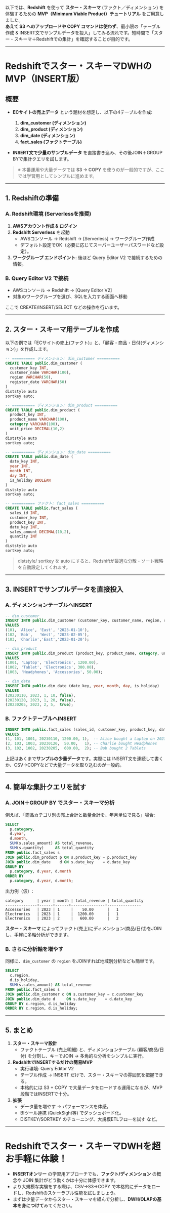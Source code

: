 以下では、**Redshift** を使って **スター・スキーマ** (ファクト／ディメンション) を体験するための **MVP（Minimum Viable Product）チュートリアル** をご用意しました。  
**あえて S3 へのアップロードや COPY コマンドは使わず**、最小限の「テーブル作成 & INSERT文でサンプルデータを投入」してみる流れです。短時間で「スター・スキーマ＋Redshiftでの集計」を確認することが目的です。

---

# Redshiftでスター・スキーマDWHのMVP（INSERT版）

## 概要

- **ECサイトの売上データ** という題材を想定し、以下の4テーブルを作成:  
  1. **dim_customer (ディメンション)**  
  2. **dim_product (ディメンション)**  
  3. **dim_date (ディメンション)**  
  4. **fact_sales (ファクトテーブル)**  

- **INSERT文で少量のサンプルデータ** を直接書き込み、その後JOIN＋GROUP BYで集計クエリを試します。

> ※ 本番運用や大量データでは **S3 → COPY** を使うのが一般的ですが、ここでは学習用としてシンプルに進めます。

---

## 1. Redshiftの準備

### A. Redshift環境 (Serverlessを推奨)

1. **AWSアカウント作成 & ログイン**  
2. **Redshift Serverless** を起動  
   - AWSコンソール → Redshift → [Serverless] → ワークグループ作成  
   - デフォルト設定でOK（必要に応じてスーパーユーザーパスワードなど設定）。  
3. **ワークグループ エンドポイント**: 後ほど Query Editor V2 で接続するための情報。

### B. Query Editor V2 で接続

- AWSコンソール → Redshift → [Query Editor V2]  
- 対象のワークグループを選び、SQLを入力する画面へ移動

ここで CREATE/INSERT/SELECT などの操作を行います。

---

## 2. スター・スキーマ用テーブルを作成

以下の例では「ECサイトの売上(ファクト)」と、「顧客・商品・日付(ディメンション)」を作成します。

```sql
-- ========== ディメンション: dim_customer ========== 
CREATE TABLE public.dim_customer (
  customer_key INT,
  customer_name VARCHAR(100),
  region VARCHAR(50),
  register_date VARCHAR(50)
)
diststyle auto
sortkey auto;

-- ========== ディメンション: dim_product ==========
CREATE TABLE public.dim_product (
  product_key INT,
  product_name VARCHAR(100),
  category VARCHAR(100),
  unit_price DECIMAL(10,2)
)
diststyle auto
sortkey auto;

-- ========== ディメンション: dim_date ==========
CREATE TABLE public.dim_date (
  date_key INT,
  year INT,
  month INT,
  day INT,
  is_holiday BOOLEAN
)
diststyle auto
sortkey auto;

-- ========== ファクト: fact_sales ==========
CREATE TABLE public.fact_sales (
  sales_id INT,
  customer_key INT,
  product_key INT,
  date_key INT,
  sales_amount DECIMAL(10,2),
  quantity INT
)
diststyle auto
sortkey auto;
```

> diststyle/ sortkey を auto にすると、Redshiftが最適な分散・ソート戦略を自動設定してくれます。

---

## 3. INSERTでサンプルデータを直接投入

### A. ディメンションテーブルへINSERT

```sql
-- dim_customer
INSERT INTO public.dim_customer (customer_key, customer_name, region, register_date)
VALUES
(101, 'Alice', 'East', '2023-01-10'),
(102, 'Bob',   'West', '2023-02-05'),
(103, 'Charlie','East','2023-01-20');

-- dim_product
INSERT INTO public.dim_product (product_key, product_name, category, unit_price)
VALUES
(1001, 'Laptop', 'Electronics', 1200.00),
(1002, 'Tablet', 'Electronics', 300.00),
(1003, 'Headphones', 'Accessories', 50.00);

-- dim_date
INSERT INTO public.dim_date (date_key, year, month, day, is_holiday)
VALUES
(20230110, 2023, 1, 10, false),
(20230120, 2023, 1, 20, false),
(20230205, 2023, 2, 5,  true);
```

### B. ファクトテーブルへINSERT

```sql
INSERT INTO public.fact_sales (sales_id, customer_key, product_key, date_key, sales_amount, quantity)
VALUES
(1, 101, 1001, 20230110, 1200.00, 1),  -- Alice bought a Laptop on 2023-01-10
(2, 103, 1003, 20230120,  50.00,   1), -- Charlie bought Headphones
(3, 102, 1002, 20230205,  600.00,  2); -- Bob bought 2 Tablets
```

上記はあくまで**サンプルの少量データ**です。実際には INSERT文を連続して書くか、CSV→COPYなどで大量データを取り込むのが一般的。

---

## 4. 簡単な集計クエリを試す

### A. JOIN＋GROUP BY でスター・スキーマ分析

例えば、「商品カテゴリ別の売上合計と数量合計を、年月単位で見る」場合:

```sql
SELECT
  p.category,
  d.year,
  d.month,
  SUM(s.sales_amount) AS total_revenue,
  SUM(s.quantity)     AS total_quantity
FROM public.fact_sales s
JOIN public.dim_product p ON s.product_key = p.product_key
JOIN public.dim_date    d ON s.date_key    = d.date_key
GROUP BY
  p.category, d.year, d.month
ORDER BY
  p.category, d.year, d.month;
```

出力例（仮）:
```
category      | year | month | total_revenue | total_quantity
--------------+------+------+---------------+---------------
Accessories   | 2023 | 1     |    50.00      |   1
Electronics   | 2023 | 1     |  1200.00      |   1
Electronics   | 2023 | 2     |   600.00      |   2
```
**スター・スキーマ** によってファクト(売上)にディメンション(商品/日付)をJOINし、手軽に多軸分析ができます。

### B. さらに分析軸を増やす

同様に、`dim_customer` の `region` をJOINすれば地域別分析なども簡単です。

```sql
SELECT
  c.region,
  d.is_holiday,
  SUM(s.sales_amount) AS total_revenue
FROM public.fact_sales s
JOIN public.dim_customer c ON s.customer_key = c.customer_key
JOIN public.dim_date d     ON s.date_key    = d.date_key
GROUP BY c.region, d.is_holiday
ORDER BY c.region, d.is_holiday;
```

---

## 5. まとめ

1. **スター・スキーマ設計**  
   - ファクトテーブル (売上明細) と、ディメンションテーブル (顧客/商品/日付) を分割し、キーでJOIN → 多角的な分析をシンプルに実行。
2. **RedshiftでINSERTするだけの簡易MVP**  
   - 実行環境: Query Editor V2  
   - テーブル作成 → INSERT だけで、スター・スキーマの雰囲気を把握できる。  
   - 本格的には S3 + COPY で大量データをロードする運用になるが、MVP段階ではINSERTで十分。
3. **拡張**  
   - データ量を増やす → パフォーマンスを体感。  
   - BIツール連携 (QuickSight等) でダッシュボード化。  
   - DISTKEY/SORTKEY のチューニング、大規模ETLフローを試す など。

---

# Redshiftでスター・スキーマDWHを超お手軽に体験！

- **INSERTオンリー** の学習用アプローチでも、**ファクト/ディメンション** の概念や JOIN 集計がどう動くかは十分に体感できます。  
- より大規模な実験をする際は、CSV→S3→COPY で本格的にデータをロードし、Redshiftのスケーラブル性能を試しましょう。  
- まずは少量データからスター・スキーマを組んで分析し、**DWH/OLAPの基本を身につけて**みてください。